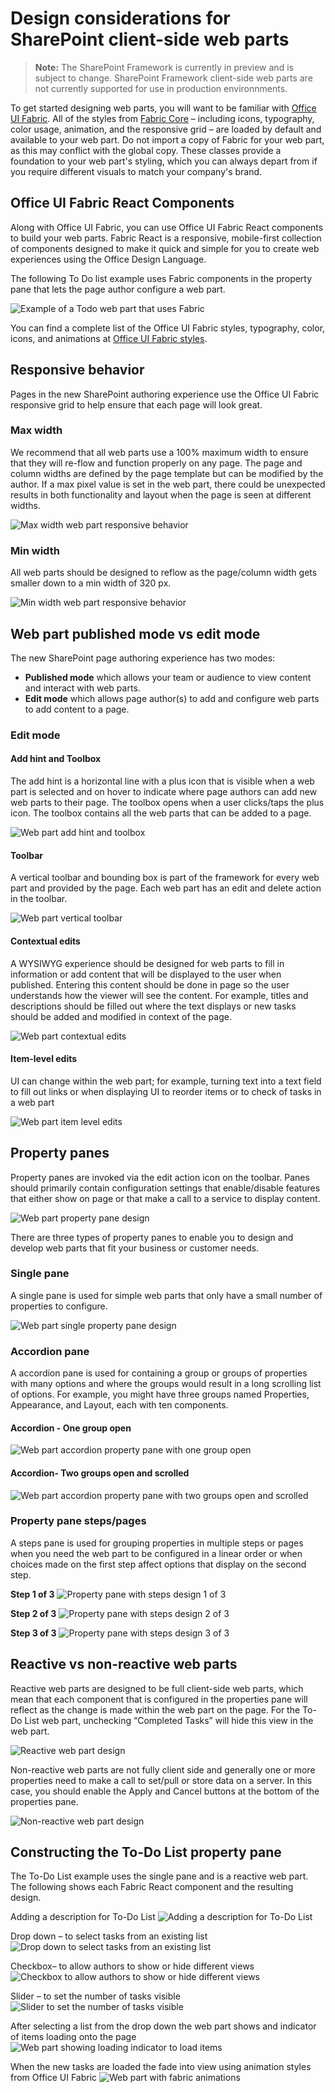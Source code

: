 # Design considerations for SharePoint client-side web parts

>**Note:** The SharePoint Framework is currently in preview and is subject to change. SharePoint Framework client-side web parts are not currently supported for use in production environnments.
>

To get started designing web parts, you will want to be familiar with [Office UI Fabric](http://dev.office.com/fabric). All of the styles from [Fabric Core](https://github.com/OfficeDev/office-ui-fabric-core) – including icons, typography, color usage, animation, and the responsive grid – are loaded by default and available to your web part. Do not import a copy of Fabric for your web part, as this may conflict with the global copy. These classes provide a foundation to your web part's styling, which you can always depart from if you require different visuals to match your company's brand.

## Office UI Fabric React Components

Along with Office UI Fabric, you can use Office UI Fabric React components to build your web parts. Fabric React is a responsive, mobile-first collection of  components designed to make it quick and simple for you to create web experiences using the Office Design Language.

The following To Do list example uses Fabric components in the property pane that lets the page author configure a web part.

![Example of a Todo web part that uses Fabric](../../../../images/design-wp-todo-example.png)

You can find a complete list of the Office UI Fabric styles, typography, color, icons, and animations at [Office UI Fabric styles](http://dev.office.com/fabric/styles).


## Responsive behavior

Pages in the new SharePoint authoring experience use the Office UI Fabric responsive grid to help ensure that each page will look great. 

### Max width

We recommend that all web parts use a 100% maximum width to ensure that they will re-flow and function properly on any page. The page and column widths are defined by the page template but can be modified by the author. If a max pixel value is set in the web part, there could be unexpected results in both functionality and layout when the page is seen at different widths.

![Max width web part responsive behavior](../../../../images/design-wp-responsive-max-width.png)

### Min width

All web parts should be designed to reflow as the page/column width gets smaller down to a min width of 320 px.

![Min width web part responsive behavior](../../../../images/design-wp-responsive-min-width.png)

## Web part published mode vs edit mode

The new SharePoint page authoring experience has two modes:

* **Published mode** which allows your team or audience to view content and interact with web parts.
* **Edit mode** which allows page author(s) to add and configure web parts to add content to a page.

### Edit mode

#### Add hint and Toolbox

The add hint is a horizontal line with a plus icon that is visible when a web part is selected and on hover to indicate where page authors can add new web parts to their page. The toolbox opens when a user clicks/taps the plus icon. The toolbox contains all the web parts that can be added to a page.

![Web part add hint and toolbox](../../../../images/design-wp-toolbox.png)

#### Toolbar

A vertical toolbar and bounding box is part of the framework for every web part and provided by the page. Each web part has an edit and delete action in the toolbar.

![Web part vertical toolbar](../../../../images/design-wp-toolbar.png)

#### Contextual edits

A WYSIWYG experience should be designed for web parts to fill in information or add content that will be displayed to the user when published. Entering this content should be done in page so the user understands how the viewer will see the content. For example, titles and descriptions should be filled out where the text displays or new tasks should be added and modified in context of the page.

![Web part contextual edits](../../../../images/design-wp-contexual-edits.png)

#### Item-level edits

UI can change within the web part; for example, turning text into a text field to fill out links or when displaying UI to reorder items or to check of tasks in a web part

![Web part item level edits](../../../../images/design-wp-item-level-edits.png)

## Property panes

Property panes are invoked via the edit action icon on the toolbar. Panes should primarily contain configuration settings that enable/disable features that either show on page or that make a call to a service to display content.

![Web part property pane design](../../../../images/design-wp-pp.png)

There are three types of property panes to enable you to design and develop web parts that fit your business or customer needs.

### Single pane

A single pane is used for simple web parts that only have a small number of properties to configure.

![Web part single property pane design](../../../../images/design-wp-pp-single.png)

### Accordion pane

A accordion pane is used for containing a group or groups of properties with many options and where the groups would result in a long scrolling list of options. For example, you might have three groups named Properties, Appearance, and Layout, each with ten components.

#### Accordion - One group open

![Web part accordion property pane with one group open](../../../../images/design-wp-pp-accordion.png)

#### Accordion- Two groups open and scrolled

![Web part accordion property pane with two groups open and scrolled](../../../../images/design-wp-pp-accordion-groups.png)


### Property pane steps/pages

A steps pane is used for grouping properties in multiple steps or pages when you need the web part to be configured in a linear order or when choices made on the first step affect options that display on the second step.

**Step 1 of 3**
![Property pane with steps design 1 of 3](../../../../images/design-wp-pp-pages-step1.png)

**Step 2 of 3**
![Property pane with steps design 2 of 3](../../../../images/design-wp-pp-pages-step2.png)

**Step 3 of 3**
![Property pane with steps design 3 of 3](../../../../images/design-wp-pp-pages-step3.png)


## Reactive vs non-reactive web parts

Reactive web parts are designed to be full client-side web parts, which mean that each component that is configured in the properties pane will reflect as the change is made within the web part on the page. For the To-Do List web part, unchecking “Completed Tasks” will hide this view in the web part.

![Reactive web part design](../../../../images/design-wp-pp-reactive.png)

Non-reactive web parts are not fully client side and generally one or more properties need to make a call to set/pull or store data on a server. In this case, you should enable the Apply and Cancel buttons at the bottom of the properties pane.

![Non-reactive web part design](../../../../images/design-wp-pp-non-reactive.png)

## Constructing the To-Do List property pane

The To-Do List example uses the single pane and is a reactive web part. The following shows each Fabric React component and the resulting design.

Adding a description for To-Do List
![Adding a description for To-Do List](../../../../images/design-wp-todo-pp-description.png)

Drop down – to select tasks from an existing list
![Drop down to select tasks from an existing list](../../../../images/design-wp-todo-pp-dropdown.png)

Checkbox– to allow authors to show or hide different views
![Checkbox to allow authors to show or hide different views](../../../../images/design-wp-todo-pp-checkbox.png)

Slider – to set the number of tasks visible
![Slider to set the number of tasks visible](../../../../images/design-wp-todo-pp-slider.png)

After selecting a list from the drop down the web part shows and indicator of items loading onto the page
![Web part showing loading indicator to load items](../../../../images/design-wp-todo-loading-indicator.png)

When the new tasks are loaded the fade into view using animation styles from Office UI Fabric
![Web part with fabric animations](../../../../images/design-wp-todo-fabric-animations.png)
